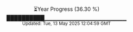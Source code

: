 <p align="center">
⏳Year Progress (36.30 %)<br>
██████████▁▁▁▁▁▁▁▁▁▁▁▁▁▁▁▁▁▁▁▁ <br>
<sub>Updated: Tue, 13 May 2025 12:04:59 GMT</sub>
</p>

